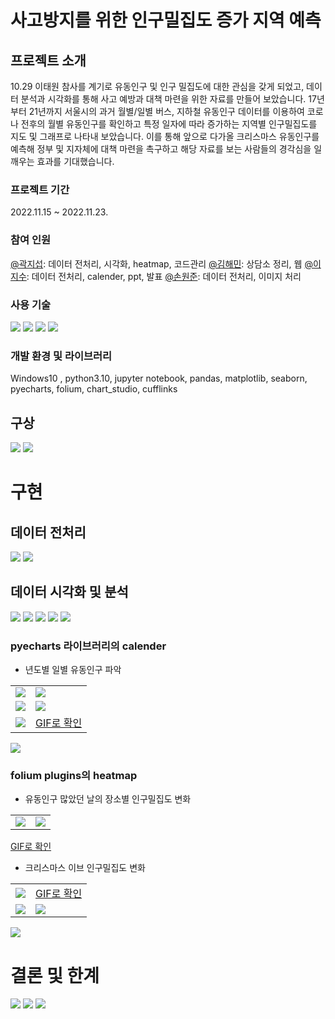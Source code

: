 # 사고방지를 위한 인구밀집도 증가 지역 예측
## 프로젝트 소개
10.29 이태원 참사를 계기로 유동인구 및 인구 밀집도에 대한 관심을 갖게 되었고, 데이터 분석과 시각화를 통해 사고 예방과 대책 마련을 위한 자료를 만들어 보았습니다.
17년부터 21년까지 서울시의 과거 월별/일별 버스, 지하철 유동인구 데이터를 이용하여 코로나 전후의 월별 유동인구를 확인하고 특정 일자에 따라 증가하는 지역별 인구밀집도를 지도 및 그래프로 나타내 보았습니다.
이를 통해 앞으로 다가올 크리스마스 유동인구를 예측해 정부 및 지자체에 대책 마련을 촉구하고 해당 자료를 보는 사람들의 경각심을 일깨우는 효과를 기대했습니다.

### 프로젝트 기간
2022.11.15 ~ 2022.11.23.

### 참여 인원
[@곽지섭](https://github.com/RynuRen): 데이터 전처리, 시각화, heatmap, 코드관리
[@김해민](https://github.com/arborsday): 상담소 정리, 웹
[@이지수](): 데이터 전처리, calender, ppt, 발표
[@손원준](): 데이터 전처리, 이미지 처리

### 사용 기술
<p>
  <img src="https://img.shields.io/badge/python-3776AB?style=flat-square&logo=Python&logoColor=white"/>
  <img src="https://img.shields.io/badge/Jupyter-F37626?style=flat-square&logo=jupyter&logoColor=white"/>
  <img src="https://img.shields.io/badge/pandas-150458?style=flat-square&logo=pandas&logoColor=white"/>
  <img src="https://img.shields.io/badge/NumPy-013243?style=flat-square&logo=numpy&logoColor=white"/>
</p>

### 개발 환경 및 라이브러리
Windows10 , python3.10, jupyter notebook, pandas, matplotlib, seaborn, pyecharts, folium, chart_studio, cufflinks

## 구상
<img src="img_src/03.jpg">
<img src="img_src/04.jpg">

# 구현
## 데이터 전처리
<img src="img_src/06.jpg">
<img src="img_src/07.jpg">

## 데이터 시각화 및 분석
<img src="img_src/08.jpg">
<img src="img_src/09.jpg">
<img src="img_src/10.jpg">
<img src="img_src/11.jpg">
<img src="img_src/12.jpg">

### pyecharts 라이브러리의 calender
* 년도별 일별 유동인구 파악
<table>
    <tr>
        <td style="border:none">
            <img src="img_src/13.jpg">
        </td>
        <td style="border:none">
            <img src="img_src/14.jpg">
        </td>
    </tr>
    <tr>
        <td style="border:none">
            <img src="img_src/15.jpg">
        </td>
        <td style="border:none">
            <img src="img_src/16.jpg">
        </td>
    </tr>
    <tr>
        <td style="border:none">
            <img src="img_src/17.jpg">
        </td>
        <td style="border:none">
            <a href="https://sites.google.com/view/sesacchristmas#h.348e4dde4d9f60ef_11" target="_black">GIF로 확인</a>
        </td>
    </tr>
</table>

<img src="img_src/18.jpg">

### folium plugins의 heatmap
* 유동인구 많았던 날의 장소별 인구밀집도 변화
<table>
    <tr>
        <td style="border:none">
            <img src="img_src/19.jpg">
        </td>
        <td style="border:none">
            <img src="img_src/20.jpg">
        </td>
    </tr>
</table>

<a href="https://sites.google.com/view/sesacchristmas#h.348e4dde4d9f60ef_92" target="_black">GIF로 확인</a>

* 크리스마스 이브 인구밀집도 변화
<table>
    <tr>
        <td style="border:none">
            <img src="img_src/21.jpg">
        </td>
        <td style="border:none">
            <a href="https://sites.google.com/view/sesacchristmas#h.348e4dde4d9f60ef_184" target="_black">GIF로 확인</a>
        </td>
    </tr>
    <tr>
        <td style="border:none">
            <img src="img_src/22.jpg">
        </td>
        <td style="border:none">
            <img src="img_src/23.jpg">
        </td>
    </tr>
</table>

<img src="img_src/24.jpg">

# 결론 및 한계
<img src="img_src/25.jpg">
<img src="img_src/26.jpg">
<img src="img_src/27.jpg">